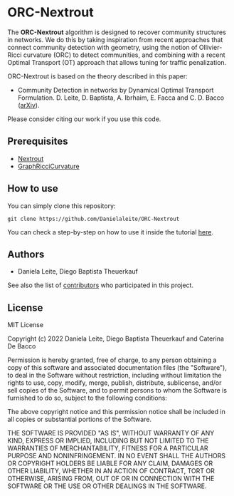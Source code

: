 # ORC-Nextrout

The **ORC-Nextrout** algorithm is designed to recover community structures in networks. We do this by taking inspiration from recent approaches that connect community detection with geometry, using the notion of Ollivier-Ricci curvature (ORC) to detect communities, and combining with a recent Optimal Transport (OT) approach that allows tuning for traffic penalization.


ORC-Nextrout is based on the theory described in this paper:

- Community Detection in networks by Dynamical Optimal Transport Formulation. D. Leite, D. Baptista, A. Ibrhaim, E. Facca and C. D. Bacco ([arXiv](https://arxiv.org/abs/2205.08468)).

Please consider citing our work if you use this code.

## Prerequisites

- [Nextrout](https://github.com/Danielaleite/Nextrout)
- [GraphRicciCurvature](https://github.com/saibalmars/GraphRicciCurvature)


## How to use

You can simply clone this repository:

```
git clone https://github.com/Danielaleite/ORC-Nextrout
```

You can check a step-by-step on how to use it inside the tutorial [here](https://github.com/Danielaleite/ORC-Nextrout/blob/main/code/tutorial.ipynb).

## Authors

* Daniela Leite, Diego Baptista Theuerkauf 

See also the list of [contributors](https://github.com/Danielaleite/ORC-Nextrout/graphs/contributors) who participated in this project.

## License

MIT License

Copyright (c) 2022 Daniela Leite, Diego Baptista Theuerkauf and Caterina De Bacco

Permission is hereby granted, free of charge, to any person obtaining a copy
of this software and associated documentation files (the "Software"), to deal
in the Software without restriction, including without limitation the rights
to use, copy, modify, merge, publish, distribute, sublicense, and/or sell
copies of the Software, and to permit persons to whom the Software is
furnished to do so, subject to the following conditions:

The above copyright notice and this permission notice shall be included in all
copies or substantial portions of the Software.

THE SOFTWARE IS PROVIDED "AS IS", WITHOUT WARRANTY OF ANY KIND, EXPRESS OR
IMPLIED, INCLUDING BUT NOT LIMITED TO THE WARRANTIES OF MERCHANTABILITY,
FITNESS FOR A PARTICULAR PURPOSE AND NONINFRINGEMENT. IN NO EVENT SHALL THE
AUTHORS OR COPYRIGHT HOLDERS BE LIABLE FOR ANY CLAIM, DAMAGES OR OTHER
LIABILITY, WHETHER IN AN ACTION OF CONTRACT, TORT OR OTHERWISE, ARISING FROM,
OUT OF OR IN CONNECTION WITH THE SOFTWARE OR THE USE OR OTHER DEALINGS IN THE
SOFTWARE.
